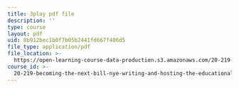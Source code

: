 ```yaml
---
title: 3play pdf file
description: ''
type: course
layout: pdf
uid: 8b912bec1b0f7b05b2441fd667f406d5
file_type: application/pdf
file_location: >-
  https://open-learning-course-data-production.s3.amazonaws.com/20-219-becoming-the-next-bill-nye-writing-and-hosting-the-educational-show-january-iap-2015/8b912bec1b0f7b05b2441fd667f406d5_VHyCh1mDneE.pdf
course_id: >-
  20-219-becoming-the-next-bill-nye-writing-and-hosting-the-educational-show-january-iap-2015
---
```

